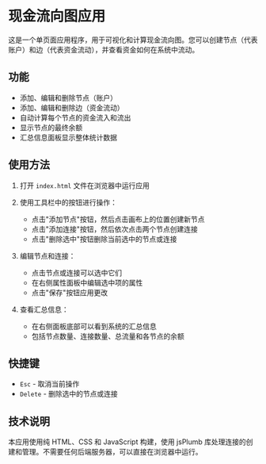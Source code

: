 # 现金流向图应用

这是一个单页面应用程序，用于可视化和计算现金流向图。您可以创建节点（代表账户）和边（代表资金流动），并查看资金如何在系统中流动。

## 功能

- 添加、编辑和删除节点（账户）
- 添加、编辑和删除边（资金流动）
- 自动计算每个节点的资金流入和流出
- 显示节点的最终余额
- 汇总信息面板显示整体统计数据

## 使用方法

1. 打开 `index.html` 文件在浏览器中运行应用
2. 使用工具栏中的按钮进行操作：
   - 点击"添加节点"按钮，然后点击画布上的位置创建新节点
   - 点击"添加连接"按钮，然后依次点击两个节点创建连接
   - 点击"删除选中"按钮删除当前选中的节点或连接

3. 编辑节点和连接：
   - 点击节点或连接可以选中它们
   - 在右侧属性面板中编辑选中项的属性
   - 点击"保存"按钮应用更改

4. 查看汇总信息：
   - 在右侧面板底部可以看到系统的汇总信息
   - 包括节点数量、连接数量、总流量和各节点的余额

## 快捷键

- `Esc` - 取消当前操作
- `Delete` - 删除选中的节点或连接

## 技术说明

本应用使用纯 HTML、CSS 和 JavaScript 构建，使用 jsPlumb 库处理连接的创建和管理。不需要任何后端服务器，可以直接在浏览器中运行。